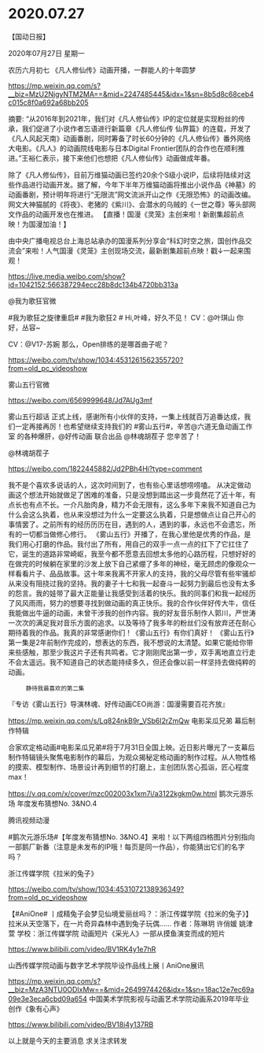 # 2020.07.27


【国动日报】

2020年07月27日  星期一

农历六月初七
 《凡人修仙传》动画开播，一群能人的十年圆梦 

https://mp.weixin.qq.com/s?__biz=MzU2NjgyNTM2MA==&mid=2247485445&idx=1&sn=8b5d8c68ceb4c015c8f0a692a68bb205

摘要: “从2016年到2021年，我们对《凡人修仙传》IP的定位就是实现粉丝的传承，我们促进了小说作者忘语进行新篇章《凡人修仙传 仙界篇》的连载，开发了《凡人风起天南》动画番剧，同时筹备了时长60分钟的《凡人修仙传》番外网络大电影。《凡人》的动画院线电影与日本Digital Frontier团队的合作也在顺利推进。”王裕仁表示，接下来他们也想把《凡人修仙传》动画做成年番。

除了《凡人修仙传》，目前万维猫动画已签约20余个S级小说IP，后续将陆续对这些作品进行动画开发。据了解，今年下半年万维猫动画将推出小说作品《神墓》的动画番剧，预计明年将进行“无限流”网文流派开山之作《无限恐怖》的动画改编。网文大神猫腻的《将夜》、老猪的《紫川》、会潜水的乌贼的《一世之尊》等头部网文作品的动画开发也在推进。
【直播！国漫《灵笼》主创来啦！新剧集超前点映！为国漫加油！】

由中央广播电视总台上海总站承办的国漫系列分享会“科幻时空之旅，国创作品交流会”来啦！人气国漫《灵笼》主创现场交流，最新剧集超前点映！戳↓一起来围观！

https://live.media.weibo.com/show?id=1042152:566387294ecc28b8dc134b4720bb313a

@我为歌狂官微                            

#我为歌狂之旋律重启# #我为歌狂2 #
Hi,叶峰，好久不见！  CV：@叶琪山
你好，丛容~

  CV：@V17-苏婉
那么，Open排练的是哪首曲子呢？

https://weibo.com/tv/show/1034:4531261562355720?from=old_pc_videoshow

雾山五行官微                        

https://weibo.com/6569999648/Jd7AUg3mf

 雾山五行超话 正式上线，感谢所有小伙伴的支持，一集上线就百万追番达成，我们一定再接再厉！也希望继续支持我们的 #雾山五行#，辛苦@六道无鱼动画工作室 的各种爆肝，@好传动画 联合出品      @林魂胡茬子  您辛苦了！


@林魂胡茬子 

https://weibo.com/1822445882/Jd2PBh4Hi?type=comment

我不是个喜欢多说话的人，这次时间到了，也有些心里话想唠唠嗑。
        从决定做动画这个想法开始就做足了困难的准备，只是没想到踏出这一步竟然花了近十年，有点长也有点不长。一介凡胎肉身，精力不会无限有，这么多年下来我不知道自己为什么会这么执着，也从来没想过为什么一定要这么执着，只是想做点让自己开心的事情罢了。之前所有的经历历历在目，遇到的人，遇到的事，永远也不会遗忘，所有的一切都当做修心修行。
       《雾山五行》开播了，在我心里他是优秀的作品，是我们用心打磨的作品。我付出了所有，用自己的双手一点一点的扛下了它扛住了它，诞生的道路非常崎岖，我至今都不愿意去回想太多他的心路历程，只想好好的在做完的时候躺在家里的沙发上放下自己紧绷了多年的神经，毫无顾虑的像观众一样看看片子、品品故事。这十年来我离不开家人的支持，我的父母尽管有些牢骚却从来没有阻挠过我的坚持。我的妻子十七和我一起奋斗一起努力到最后也没有太多的怨言。我的娃带了最大正能量让我感受到活着的快乐。我的同事们和我一起经历了风风雨雨，努力的想要寻找到做动画的真正快乐。我的合作伙伴好传大牛，信任我能做出牛逼的动画，未曾干涉我的创作内容。我的好友音乐制作人郭川，严世涛一次次的满足我对音乐方面的追求。以及等待了我多年的粉丝们没有放弃还在耐心期待着我的作品。我真的非常感谢你们！《雾山五行》有你们真好！
       《雾山五行》第一集是2年前制作完成的，想表达的东西，我不想说的太清楚。如果它能给你带来些感触，那至少我这片子还有共鸣者。它才刚刚爬出第一步，双手离地直立行走不会太遥远。我不知道自己的状态能持续多久，但还会像以前一样坚持去做纯粹的动画。
       
         静待我最喜欢的第二集
『专访《雾山五行》导演林魂、好传动画CEO尚游：国漫需要百花齐放』

https://mp.weixin.qq.com/s/Lq824nkB9r_VSb6I2rZmQw
电影呆瓜兄弟 幕后制作特辑

合家欢定格动画#电影呆瓜兄弟#将于7月31日全国上映。近日影片曝光了一支幕后制作特辑镜头聚焦电影制作的幕后，为观众揭秘定格动画的制作过程。从人物性格的摸索、模型制作、场景设计再到细节的打磨上，主创团队苦心孤诣，匠心程度max！

https://v.qq.com/x/cover/mzc002003x1xm7i/a3122kgkm0w.html
鹅次元游乐场 年度发布猜想No. 3&NO.4

腾讯视频动漫               

#鹅次元游乐场#【年度发布猜想No. 3&NO.4】来啦！以下两组四格图片分别指向一部鹅厂新番（注意是未发布的IP哦！每页是同一作品），你能猜出它们的名字吗？



浙江传媒学院《拉米的兔子》

https://weibo.com/tv/show/1034:4531072138936349?from=old_pc_videoshow

【#AniOne# 丨成精兔子会梦见仙境爱丽丝吗？：浙江传媒学院《拉米的兔子》】拉米从天空落下，在一片奇异森林中遇到兔子玩偶……
作者：陈琳玥 许俏媛 姚津萱
学校：浙江传媒学院
动画短片《采光人》一部从摸鱼演变而成的短片

https://www.bilibili.com/video/BV1RK4y1e7hR

 
山西传媒学院动画与数字艺术学院毕设作品线上展丨AniOne展讯

https://mp.weixin.qq.com/s?__biz=MzA3NTU0ODIxMw==&mid=2649974426&idx=1&sn=18ac12e7ec69a09e3e3eca6cbd09a654
中国美术学院影视与动画艺术学院动画系2019年毕业创作《象有心声》

https://www.bilibili.com/video/BV18i4y137RB


以上就是今天的主要消息
求关注求转发



